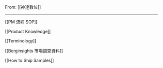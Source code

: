 From: [[神達數位]]

---

[[PM 流程 SOP]]

[[Product Knowledge]]

[[Terminology]]

[[Berginsights 市場調查資料]]

[[How to Ship Samples]]

 